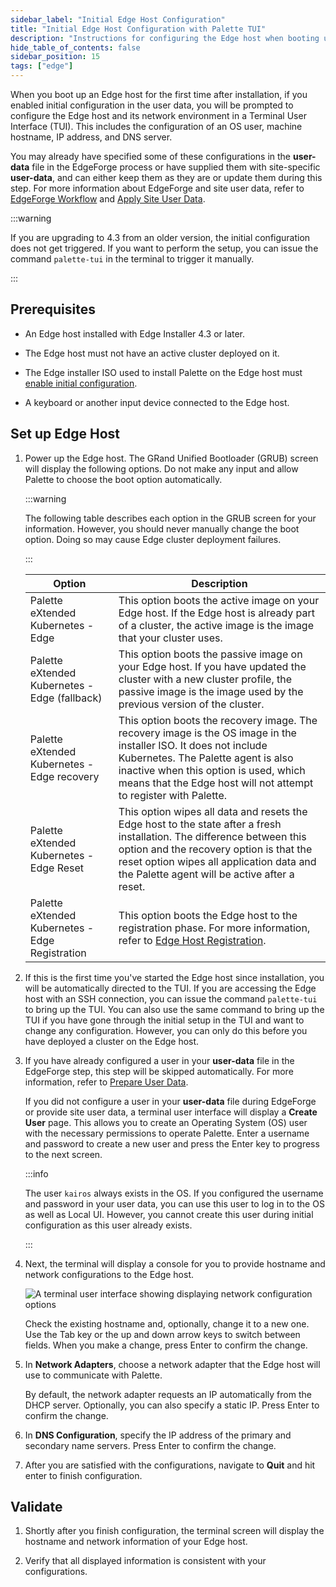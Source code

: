```yaml
---
sidebar_label: "Initial Edge Host Configuration"
title: "Initial Edge Host Configuration with Palette TUI"
description: "Instructions for configuring the Edge host when booting up the Edge host for the first time."
hide_table_of_contents: false
sidebar_position: 15
tags: ["edge"]
---
```


When you boot up an Edge host for the first time after installation, if you enabled initial configuration in the user
data, you will be prompted to configure the Edge host and its network environment in a Terminal User Interface (TUI).
This includes the configuration of an OS user, machine hostname, IP address, and DNS server.

You may already have specified some of these configurations in the **user-data** file in the EdgeForge process or have
supplied them with site-specific **user-data**, and can either keep them as they are or update them during this step.
For more information about EdgeForge and site user data, refer to
[EdgeForge Workflow](../../edgeforge-workflow/edgeforge-workflow.md) and [Apply Site User Data](./site-user-data.md).

:::warning

If you are upgrading to 4.3 from an older version, the initial configuration does not get triggered. If you want to
perform the setup, you can issue the command `palette-tui` in the terminal to trigger it manually.

:::

## Prerequisites

- An Edge host installed with Edge Installer 4.3 or later.

- The Edge host must not have an active cluster deployed on it.

- The Edge installer ISO used to install Palette on the Edge host must
  [enable initial configuration](../../edge-configuration/installer-reference.md#palette-agent-parameters).

- A keyboard or another input device connected to the Edge host.

## Set up Edge Host

1. Power up the Edge host. The GRand Unified Bootloader (GRUB) screen will display the following options. Do not make
   any input and allow Palette to choose the boot option automatically.

   :::warning

   The following table describes each option in the GRUB screen for your information. However, you should never manually
   change the boot option. Doing so may cause Edge cluster deployment failures.

   :::

   | Option                                          | Description                                                                                                                                                                                                                                                           |
   | ----------------------------------------------- | --------------------------------------------------------------------------------------------------------------------------------------------------------------------------------------------------------------------------------------------------------------------- |
   | Palette eXtended Kubernetes - Edge              | This option boots the active image on your Edge host. If the Edge host is already part of a cluster, the active image is the image that your cluster uses.                                                                                                            |
   | Palette eXtended Kubernetes - Edge (fallback)   | This option boots the passive image on your Edge host. If you have updated the cluster with a new cluster profile, the passive image is the image used by the previous version of the cluster.                                                                        |
   | Palette eXtended Kubernetes - Edge recovery     | This option boots the recovery image. The recovery image is the OS image in the installer ISO. It does not include Kubernetes. The Palette agent is also inactive when this option is used, which means that the Edge host will not attempt to register with Palette. |
   | Palette eXtended Kubernetes - Edge Reset        | This option wipes all data and resets the Edge host to the state after a fresh installation. The difference between this option and the recovery option is that the reset option wipes all application data and the Palette agent will be active after a reset.       |
   | Palette eXtended Kubernetes - Edge Registration | This option boots the Edge host to the registration phase. For more information, refer to [Edge Host Registration](../../site-deployment/site-installation/edge-host-registration.md).                                                                                |

2. If this is the first time you've started the Edge host since installation, you will be automatically directed to the
   TUI. If you are accessing the Edge host with an SSH connection, you can issue the command `palette-tui` to bring up
   the TUI. You can also use the same command to bring up the TUI if you have gone through the initial setup in the TUI
   and want to change any configuration. However, you can only do this before you have deployed a cluster on the Edge
   host.

3. If you have already configured a user in your **user-data** file in the EdgeForge step, this step will be skipped
   automatically. For more information, refer to [Prepare User Data](../../edgeforge-workflow/prepare-user-data.md).

   If you did not configure a user in your **user-data** file during EdgeForge or provide site user data, a terminal
   user interface will display a **Create User** page. This allows you to create an Operating System (OS) user with the
   necessary permissions to operate Palette. Enter a username and password to create a new user and press the Enter key
   to progress to the next screen.

   :::info

   The user `kairos` always exists in the OS. If you configured the username and password in your user data, you can use
   this user to log in to the OS as well as Local UI. However, you cannot create this user during initial configuration
   as this user already exists.

   :::

4. Next, the terminal will display a console for you to provide hostname and network configurations to the Edge host.

   ![A terminal user interface showing displaying network configuration options](/cluster_edge_site-deployment_installation_initial-setup_tui.webp)

   Check the existing hostname and, optionally, change it to a new one. Use the Tab key or the up and down arrow keys to
   switch between fields. When you make a change, press Enter to confirm the change.

5. In **Network Adapters**, choose a network adapter that the Edge host will use to communicate with Palette.

   By default, the network adapter requests an IP automatically from the DHCP server. Optionally, you can also specify a
   static IP. Press Enter to confirm the change.

6. In **DNS Configuration**, specify the IP address of the primary and secondary name servers. Press Enter to confirm
   the change.

7. After you are satisfied with the configurations, navigate to **Quit** and hit enter to finish configuration.

## Validate

1. Shortly after you finish configuration, the terminal screen will display the hostname and network information of your
   Edge host.

2. Verify that all displayed information is consistent with your configurations.

